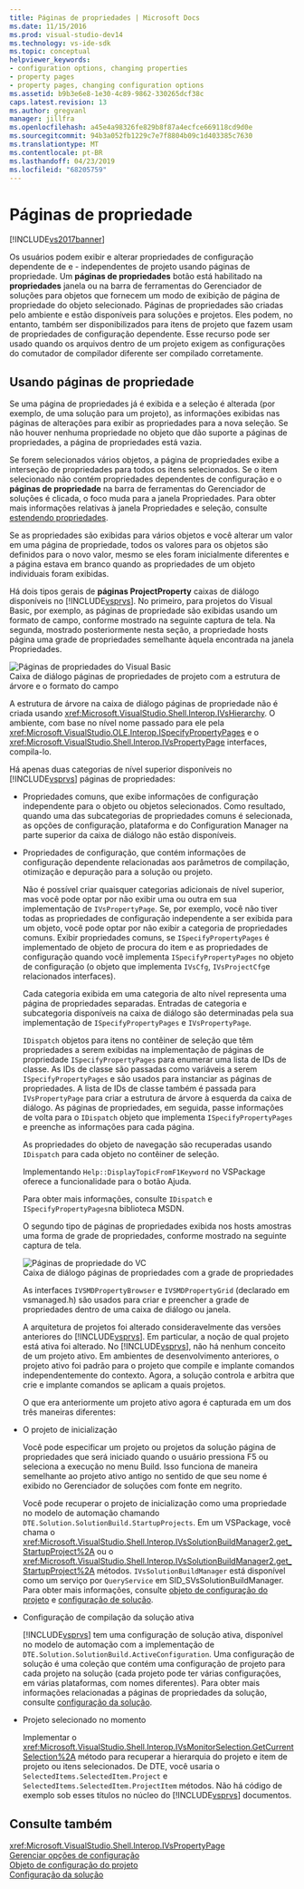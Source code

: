 ```yaml
---
title: Páginas de propriedades | Microsoft Docs
ms.date: 11/15/2016
ms.prod: visual-studio-dev14
ms.technology: vs-ide-sdk
ms.topic: conceptual
helpviewer_keywords:
- configuration options, changing properties
- property pages
- property pages, changing configuration options
ms.assetid: b9b3e6e8-1e30-4c89-9862-330265dcf38c
caps.latest.revision: 13
ms.author: gregvanl
manager: jillfra
ms.openlocfilehash: a45e4a98326fe829b8f87a4ecfce669118cd9d0e
ms.sourcegitcommit: 94b3a052fb1229c7e7f8804b09c1d403385c7630
ms.translationtype: MT
ms.contentlocale: pt-BR
ms.lasthandoff: 04/23/2019
ms.locfileid: "68205759"
---
```

# <a name="property-pages"></a>Páginas de propriedade
[!INCLUDE[vs2017banner](../../includes/vs2017banner.md)]

Os usuários podem exibir e alterar propriedades de configuração dependente de e - independentes de projeto usando páginas de propriedade. Um **páginas de propriedades** botão está habilitado na **propriedades** janela ou na barra de ferramentas do Gerenciador de soluções para objetos que fornecem um modo de exibição de página de propriedade do objeto selecionado. Páginas de propriedades são criadas pelo ambiente e estão disponíveis para soluções e projetos. Eles podem, no entanto, também ser disponibilizados para itens de projeto que fazem usam de propriedades de configuração dependente. Esse recurso pode ser usado quando os arquivos dentro de um projeto exigem as configurações do comutador de compilador diferente ser compilado corretamente.  
  
## <a name="using-property-pages"></a>Usando páginas de propriedade  
 Se uma página de propriedades já é exibida e a seleção é alterada (por exemplo, de uma solução para um projeto), as informações exibidas nas páginas de alterações para exibir as propriedades para a nova seleção. Se não houver nenhuma propriedade no objeto que dão suporte a páginas de propriedades, a página de propriedades está vazia.  
  
 Se forem selecionados vários objetos, a página de propriedades exibe a interseção de propriedades para todos os itens selecionados. Se o item selecionado não contém propriedades dependentes de configuração e o **páginas de propriedade** na barra de ferramentas do Gerenciador de soluções é clicada, o foco muda para a janela Propriedades. Para obter mais informações relativas à janela Propriedades e seleção, consulte [estendendo propriedades](../../extensibility/internals/extending-properties.md).  
  
 Se as propriedades são exibidas para vários objetos e você alterar um valor em uma página de propriedade, todos os valores para os objetos são definidos para o novo valor, mesmo se eles foram inicialmente diferentes e a página estava em branco quando as propriedades de um objeto individuais foram exibidas.  
  
 Há dois tipos gerais de **páginas ProjectProperty** caixas de diálogo disponíveis no [!INCLUDE[vsprvs](../../includes/vsprvs-md.md)]. No primeiro, para projetos do Visual Basic, por exemplo, as páginas de propriedade são exibidas usando um formato de campo, conforme mostrado na seguinte captura de tela. Na segunda, mostrado posteriormente nesta seção, a propriedade hosts página uma grade de propriedades semelhante àquela encontrada na janela Propriedades.  
  
 ![Páginas de propriedades do Visual Basic](../../extensibility/internals/media/vsvbproppages.gif "vsVBPropPages")  
Caixa de diálogo páginas de propriedades de projeto com a estrutura de árvore e o formato do campo  
  
 A estrutura de árvore na caixa de diálogo páginas de propriedade não é criada usando <xref:Microsoft.VisualStudio.Shell.Interop.IVsHierarchy>. O ambiente, com base no nível nome passado para ele pela <xref:Microsoft.VisualStudio.OLE.Interop.ISpecifyPropertyPages> e o <xref:Microsoft.VisualStudio.Shell.Interop.IVsPropertyPage> interfaces, compila-lo.  
  
 Há apenas duas categorias de nível superior disponíveis no [!INCLUDE[vsprvs](../../includes/vsprvs-md.md)] páginas de propriedades:  
  
- Propriedades comuns, que exibe informações de configuração independente para o objeto ou objetos selecionados. Como resultado, quando uma das subcategorias de propriedades comuns é selecionada, as opções de configuração, plataforma e do Configuration Manager na parte superior da caixa de diálogo não estão disponíveis.  
  
- Propriedades de configuração, que contém informações de configuração dependente relacionadas aos parâmetros de compilação, otimização e depuração para a solução ou projeto.  
  
  Não é possível criar quaisquer categorias adicionais de nível superior, mas você pode optar por não exibir uma ou outra em sua implementação de `IVsPropertyPage`. Se, por exemplo, você não tiver todas as propriedades de configuração independente a ser exibida para um objeto, você pode optar por não exibir a categoria de propriedades comuns. Exibir propriedades comuns, se `ISpecifyPropertyPages` é implementado de objeto de procura do item e as propriedades de configuração quando você implementa `ISpecifyPropertyPages` no objeto de configuração (o objeto que implementa `IVsCfg`, `IVsProjectCfg`e relacionados interfaces).  
  
  Cada categoria exibida em uma categoria de alto nível representa uma página de propriedades separadas. Entradas de categoria e subcategoria disponíveis na caixa de diálogo são determinadas pela sua implementação de `ISpecifyPropertyPages` e `IVsPropertyPage`.  
  
  `IDispatch` objetos para itens no contêiner de seleção que têm propriedades a serem exibidas na implementação de páginas de propriedade `ISpecifyPropertyPages` para enumerar uma lista de IDs de classe. As IDs de classe são passadas como variáveis a serem `ISpecifyPropertyPages` e são usados para instanciar as páginas de propriedades. A lista de IDs de classe também é passada para `IVsPropertyPage` para criar a estrutura de árvore à esquerda da caixa de diálogo. As páginas de propriedades, em seguida, passe informações de volta para o `IDispatch` objeto que implementa `ISpecifyPropertyPages` e preenche as informações para cada página.  
  
  As propriedades do objeto de navegação são recuperadas usando `IDispatch` para cada objeto no contêiner de seleção.  
  
  Implementando `Help::DisplayTopicFromF1Keyword` no VSPackage oferece a funcionalidade para o botão Ajuda.  
  
  Para obter mais informações, consulte `IDispatch` e `ISpecifyPropertyPages`na biblioteca MSDN.  
  
  O segundo tipo de páginas de propriedades exibida nos hosts amostras uma forma de grade de propriedades, conforme mostrado na seguinte captura de tela.  
  
  ![Páginas de propriedade do VC](../../extensibility/internals/media/vsvcproppages.gif "vsVCPropPages")  
  Caixa de diálogo páginas de propriedades com a grade de propriedades  
  
  As interfaces `IVSMDPropertyBrowser` e `IVSMDPropertyGrid` (declarado em vsmanaged.h) são usados para criar e preencher a grade de propriedades dentro de uma caixa de diálogo ou janela.  
  
  A arquitetura de projetos foi alterado consideravelmente das versões anteriores do [!INCLUDE[vsprvs](../../includes/vsprvs-md.md)]. Em particular, a noção de qual projeto está ativa foi alterado. No [!INCLUDE[vsprvs](../../includes/vsprvs-md.md)], não há nenhum conceito de um projeto ativo. Em ambientes de desenvolvimento anteriores, o projeto ativo foi padrão para o projeto que compile e implante comandos independentemente do contexto. Agora, a solução controla e arbitra que crie e implante comandos se aplicam a quais projetos.  
  
  O que era anteriormente um projeto ativo agora é capturada em um dos três maneiras diferentes:  
  
- O projeto de inicialização  
  
   Você pode especificar um projeto ou projetos da solução página de propriedades que será iniciado quando o usuário pressiona F5 ou seleciona a execução no menu Build. Isso funciona de maneira semelhante ao projeto ativo antigo no sentido de que seu nome é exibido no Gerenciador de soluções com fonte em negrito.  
  
   Você pode recuperar o projeto de inicialização como uma propriedade no modelo de automação chamando `DTE.Solution.SolutionBuild.StartupProjects`. Em um VSPackage, você chama o <xref:Microsoft.VisualStudio.Shell.Interop.IVsSolutionBuildManager2.get_StartupProject%2A> ou o <xref:Microsoft.VisualStudio.Shell.Interop.IVsSolutionBuildManager2.get_StartupProject%2A> métodos. `IVsSolutionBuildManager` está disponível como um serviço por `QueryService` em SID_SVsSolutionBuildManager. Para obter mais informações, consulte [objeto de configuração do projeto](../../extensibility/internals/project-configuration-object.md) e [configuração de solução](../../extensibility/internals/solution-configuration.md).  
  
- Configuração de compilação da solução ativa  
  
   [!INCLUDE[vsprvs](../../includes/vsprvs-md.md)] tem uma configuração de solução ativa, disponível no modelo de automação com a implementação de `DTE.Solution.SolutionBuild.ActiveConfiguration`. Uma configuração de solução é uma coleção que contém uma configuração de projeto para cada projeto na solução (cada projeto pode ter várias configurações, em várias plataformas, com nomes diferentes). Para obter mais informações relacionadas a páginas de propriedades da solução, consulte [configuração da solução](../../extensibility/internals/solution-configuration.md).  
  
- Projeto selecionado no momento  
  
   Implementar o <xref:Microsoft.VisualStudio.Shell.Interop.IVsMonitorSelection.GetCurrentSelection%2A> método para recuperar a hierarquia do projeto e item de projeto ou itens selecionados. De DTE, você usaria o `SelectedItems.SelectedItem.Project` e `SelectedItems.SelectedItem.ProjectItem` métodos. Não há código de exemplo sob esses títulos no núcleo do [!INCLUDE[vsprvs](../../includes/vsprvs-md.md)] documentos.  
  
## <a name="see-also"></a>Consulte também  
 <xref:Microsoft.VisualStudio.Shell.Interop.IVsPropertyPage>   
 [Gerenciar opções de configuração](../../extensibility/internals/managing-configuration-options.md)   
 [Objeto de configuração do projeto](../../extensibility/internals/project-configuration-object.md)   
 [Configuração da solução](../../extensibility/internals/solution-configuration.md)
